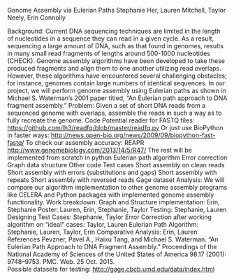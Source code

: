 Genome Assembly via Eulerian Paths
Stephanie Her, Lauren Mitchell, Taylor Neely, Erin Connolly

Background: Current DNA sequencing techniques are limited in the length of nucleotides in a sequence they can read in a given cycle. As a result, sequencing a large amount of DNA, such as that found in genomes, results in many small read fragments of lengths around 500-1000 nucleotides (CHECK). Genome assembly algorithms have been developed to take these produced fragments and align them to one another utilizing read overlaps. However, these algorithms have encountered several challenging obstacles; for instance, genomes contain large numbers of identical sequences. In our project, we will perform genome assembly using Eulerian paths as shown in Michael S. Waterman’s 2001 paper titled, “An Eulerian path approach to DNA fragment assembly.”
Problem: Given a set of short DNA reads from a sequenced genome with overlaps, assemble the reads in such a way as to fully recreate the genome.
Code
Potential reader for FASTQ files: https://github.com/lh3/readfq/blob/master/readfq.py
Or just use BioPython in faster ways: http://news.open-bio.org/news/2009/09/biopython-fast-fastq/
To check our assembly accuracy: REAPR http://www.genomebiology.com/2013/14/5/R47/
The rest will be implemented from scratch in python
Eulerian path algorithm
Error correction
Graph data structure
Other code
Test cases
Short assembly on clean reads
Short assembly with errors (substitutions and gaps)
Short assembly with repeats
Short assembly with reversed reads
Gage dataset
Analysis: We will compare our algorithm implementation to other genome assembly programs like CELERA and Python packages with implemented genome assembly functionality.
Work breakdown:
    Graph and Structure implementation: Erin, Stephanie
    Poster: Lauren, Erin, Stephanie, Taylor
    Testing: Stephanie, Lauren
    Designing Test Cases: Stephanie, Taylor
    Error Correction after working algorithm on “ideal” cases: Taylor, Lauren
    Eulerian Path Algorithm: Stephanie, Lauren, Taylor, Erin
    Comparative Analysis: Erin, Lauren
References
Pevzner, Pavel A., Haixu Tang, and Michael S. Waterman. “An Eulerian Path Approach to DNA Fragment Assembly.” Proceedings of the National Academy of Sciences of the United States of America 98.17 (2001): 9748–9753. PMC. Web. 25 Oct. 2015.    
Possible datasets for testing: http://gage.cbcb.umd.edu/data/index.html

